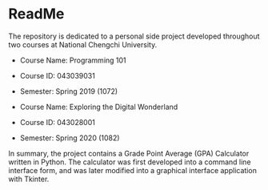 # ReadMe

The repository is dedicated to a personal side project developed throughout two courses at National Chengchi University. 

* Course Name: Programming 101
* Course ID: 043039031
* Semester: Spring 2019 (1072)

* Course Name: Exploring the Digital Wonderland
* Course ID: 043028001
* Semester: Spring 2020 (1082)

In summary, the project contains a Grade Point Average (GPA) Calculator written in Python. The calculator was first developed into a command line interface form, and was later modified into a graphical interface application with Tkinter.
